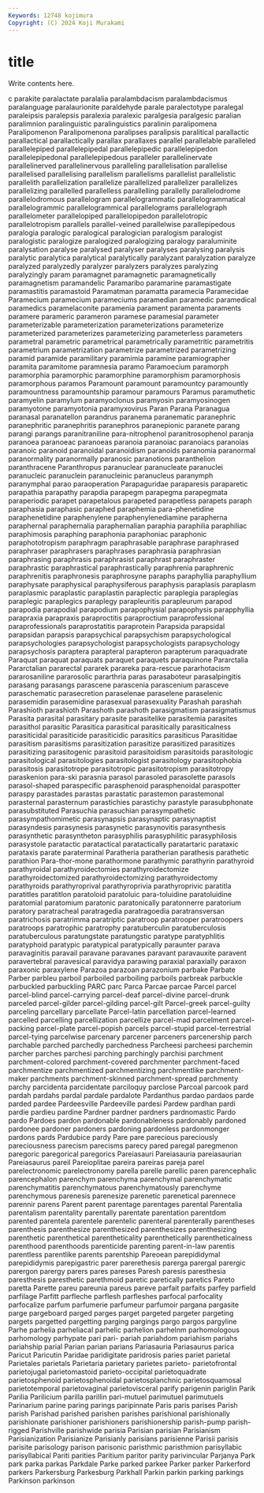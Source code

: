 ```yaml
---
Keywords: 12748 kojimura
Copyright: (C) 2024 Koji Murakami
---
```


# title

Write contents here.



c parakite paralactate paralalia paralambdacism paralambdacismus paralanguage paralaurionite paraldehyde
parale paralectotype paralegal paraleipsis paralepsis paralexia paralexic paralgesia paralgesic paralian
paralimnion paralinguistic paralinguistics paralinin paralipomena Paralipomenon Paralipomenona paralipses paralipsis paralitical
parallactic parallactical parallactically parallax parallaxes parallel parallelable paralleled parallelepiped parallelepipedal
parallelepipedic parallelepipedon parallelepipedonal parallelepipedous paralleler parallelinervate parallelinerved parallelinervous paralleling parallelisation
parallelise parallelised parallelising parallelism parallelisms parallelist parallelistic parallelith parallelization parallelize
parallelized parallelizer parallelizes parallelizing parallelled parallelless parallelling parallelly parallelodrome parallelodromous
parallelogram parallelogrammatic parallelogrammatical parallelogrammic parallelogrammical parallelograms parallelograph parallelometer parallelopiped parallelopipedon
parallelotropic parallelotropism parallels parallel-veined parallelwise parallepipedous paralogia paralogic paralogical paralogician
paralogism paralogist paralogistic paralogize paralogized paralogizing paralogy paraluminite paralysation paralyse
paralysed paralyser paralyses paralysing paralysis paralytic paralytica paralytical paralytically paralyzant
paralyzation paralyze paralyzed paralyzedly paralyzer paralyzers paralyzes paralyzing paralyzingly param
paramagnet paramagnetic paramagnetically paramagnetism paramandelic Paramaribo paramarine paramastigate paramastitis paramastoid
Paramatman paramatta paramecia Paramecidae Paramecium paramecium parameciums paramedian paramedic paramedical
paramedics paramelaconite paramenia parament paramenta paraments paramere parameric parameron paramese
paramesial parameter parameterizable parameterization parameterizations parameterize parameterized parameterizes parameterizing parameterless
parameters parametral parametric parametrical parametrically parametritic parametritis parametrium parametrization parametrize
parametrized parametrizing paramid paramide paramilitary paramimia paramine paramiographer paramita paramitome
paramnesia paramo Paramoecium paramorph paramorphia paramorphic paramorphine paramorphism paramorphosis paramorphous
paramos Paramount paramount paramountcy paramountly paramountness paramountship paramour paramours Paramus
paramuthetic paramyelin paramylum paramyoclonus paramyosin paramyosinogen paramyotone paramyotonia paramyxovirus Paran
Parana Paranagua paranasal paranatellon parandrus paranema paranematic paranephric paranephritic paranephritis
paranephros paranepionic paranete parang parangi parangs paranitraniline para-nitrophenol paranitrosophenol paranja
paranoea paranoeac paranoeas paranoia paranoiac paranoiacs paranoias paranoic paranoid paranoidal
paranoidism paranoids paranomia paranormal paranormality paranormally paranosic paranotions paranthelion paranthracene
Paranthropus paranuclear paranucleate paranuclei paranucleic paranuclein paranucleinic paranucleus paranymph paranymphal
parao paraoperation Parapaguridae paraparesis paraparetic parapathia parapathy parapdia parapegm parapegma
parapegmata paraperiodic parapet parapetalous parapeted parapetless parapets paraph paraphasia paraphasic
paraphed paraphemia para-phenetidine paraphenetidine paraphenylene paraphenylenediamine parapherna paraphernal paraphernalia paraphernalian
paraphia paraphilia paraphiliac paraphimosis paraphing paraphonia paraphoniac paraphonic paraphototropism paraphragm
paraphrasable paraphrase paraphrased paraphraser paraphrasers paraphrases paraphrasia paraphrasian paraphrasing paraphrasis
paraphrasist paraphrast paraphraster paraphrastic paraphrastical paraphrastically paraphrenia paraphrenic paraphrenitis paraphronesis
paraphrosyne paraphs paraphyllia paraphyllium paraphysate paraphysical paraphysiferous paraphysis paraplasis paraplasm
paraplasmic paraplastic paraplastin paraplectic paraplegia paraplegias paraplegic paraplegics paraplegy parapleuritis
parapleurum parapod parapodia parapodial parapodium parapophysial parapophysis parapphyllia parapraxia parapraxis
paraproctitis paraproctium paraprofessional paraprofessionals paraprostatitis paraprotein Parapsida parapsidal parapsidan parapsis
parapsychical parapsychism parapsychological parapsychologies parapsychologist parapsychologists parapsychology parapsychosis paraptera parapteral
parapteron parapterum paraquadrate Paraquat paraquat paraquats paraquet paraquets paraquinone Pararctalia
Pararctalian pararectal pararek parareka para-rescue pararhotacism pararosaniline pararosolic pararthria paras
parasaboteur parasalpingitis parasang parasangs parascene parascenia parascenium parasceve paraschematic parasecretion
paraselenae paraselene paraselenic parasemidin parasemidine parasexual parasexuality Parashah parashah Parashioth
parashioth Parashoth parashoth parasigmatism parasigmatismus Parasita parasital parasitary parasite parasitelike
parasitemia parasites parasithol parasitic Parasitica parasitical parasitically parasiticalness parasiticidal parasiticide
parasiticidic parasitics parasiticus Parasitidae parasitism parasitisms parasitization parasitize parasitized parasitizes
parasitizing parasitogenic parasitoid parasitoidism parasitoids parasitologic parasitological parasitologies parasitologist parasitology
parasitophobia parasitosis parasitotrope parasitotropic parasitotropism parasitotropy paraskenion para-ski parasnia parasol
parasoled parasolette parasols parasol-shaped paraspecific parasphenoid parasphenoidal paraspotter paraspy parastades
parastas parastatic parastemon parastemonal parasternal parasternum parastichies parastichy parastyle parasubphonate
parasubstituted Parasuchia parasuchian parasympathetic parasympathomimetic parasynapsis parasynaptic parasynaptist parasyndesis parasynesis
parasynetic parasynovitis parasynthesis parasynthetic parasyntheton parasyphilis parasyphilitic parasyphilosis parasystole paratactic
paratactical paratactically paratartaric parataxic parataxis parate paraterminal Paratheria paratherian parathesis
parathetic parathion Para-thor-mone parathormone parathymic parathyrin parathyroid parathyroidal parathyroidectomies parathyroidectomize
parathyroidectomized parathyroidectomizing parathyroidectomy parathyroids parathyroprival parathyroprivia parathyroprivic paratitla paratitles paratitlon
paratoloid paratoluic para-toluidine paratoluidine paratomial paratomium paratonic paratonically paratonnerre paratorium
paratory paratracheal paratragedia paratragoedia paratransversan paratrichosis paratrimma paratriptic paratroop paratrooper
paratroopers paratroops paratrophic paratrophy paratuberculin paratuberculosis paratuberculous paratungstate paratungstic paratype
paratyphlitis paratyphoid paratypic paratypical paratypically paraunter parava paravaginitis paravail paravane
paravanes paravant paravauxite paravent paravertebral paravesical paravidya parawing paraxial paraxially
paraxon paraxonic paraxylene Parazoa parazoan parazonium parbake Parbate Parber parbleu
parboil parboiled parboiling parboils parbreak parbuckle parbuckled parbuckling PARC parc
Parca Parcae parcae Parcel parcel parcel-blind parcel-carrying parcel-deaf parcel-divine parcel-drunk
parceled parcel-gilder parcel-gilding parcel-gilt Parcel-greek parcel-guilty parceling parcellary parcellate Parcel-latin
parcellation parcel-learned parcelled parcelling parcellization parcellize parcel-mad parcelment parcel-packing parcel-plate
parcel-popish parcels parcel-stupid parcel-terrestrial parcel-tying parcelwise parcenary parcener parceners parcenership
parch parchable parched parchedly parchedness Parcheesi parcheesi parchemin parcher parches
parchesi parching parchingly parchisi parchment parchment-colored parchment-covered parchmenter parchment-faced parchmentize
parchmentized parchmentizing parchmentlike parchment-maker parchments parchment-skinned parchment-spread parchmenty parchy parcidenta
parcidentate parciloquy parclose Parcoal parcook pard pardah pardahs pardal pardale
pardalote Pardanthus pardao pardaos parde parded pardee Pardeesville Pardeeville pardesi
Pardew pardhan pardi pardie pardieu pardine Pardner pardner pardners pardnomastic
Pardo pardo Pardoes pardon pardonable pardonableness pardonably pardoned pardonee pardoner
pardoners pardoning pardonless pardonmonger pardons pards Pardubice pardy Pare pare
parecious pareciously pareciousness parecism parecisms parecy pared paregal paregmenon paregoric
paregorical paregorics Pareiasauri Pareiasauria pareiasaurian Pareiasaurus pareil Pareioplitae pareira pareiras
pareja parel parelectronomic parelectronomy parella parelle parellic paren parencephalic parencephalon
parenchym parenchyma parenchymal parenchymatic parenchymatitis parenchymatous parenchymatously parenchyme parenchymous parenesis
parenesize parenetic parenetical parennece parennir parens Parent parent parentage parentages
parental Parentalia parentalism parentality parentally parentate parentation parentdom parented parentela
parentele parentelic parenteral parenterally parentheses parenthesis parenthesize parenthesized parenthesizes parenthesizing
parenthetic parenthetical parentheticality parenthetically parentheticalness parenthood parenthoods parenticide parenting parent-in-law
parentis parentless parentlike parents parentship Pareoean parepididymal parepididymis parepigastric parer
parerethesis parerga parergal parergic parergon parergy parers pares pareses Paresh
paresis paresthesia paresthesis paresthetic parethmoid paretic paretically paretics Pareto paretta
Parette pareu pareunia pareus pareve parfait parfaits parfey parfield parfilage
Parfitt parfleche parflesh parfleshes parfocal parfocality parfocalize parfum parfumerie parfumeur
parfumoir pargana pargasite parge pargeboard parged parges parget pargeted pargeter
pargeting pargets pargetted pargetting parging pargings pargo pargos pargyline Parhe
parhelia parheliacal parhelic parhelion parhelnm parhomologous parhomology parhypate pari pari-
pariah pariahdom pariahism pariahs pariahship parial Parian parian parians Pariasauria
Pariasaurus parica Paricut Paricutin Paridae paridigitate paridrosis paries pariet parietal
Parietales parietals Parietaria parietary parietes parieto- parietofrontal parietojugal parietomastoid parieto-occipital
parietoquadrate parietosphenoid parietosphenoidal parietosplanchnic parietosquamosal parietotemporal parietovaginal parietovisceral parify parigenin
pariglin Parik Parilia Parilicium parilla parillin pari-mutuel parimutuel parimutuels Parinarium
parine paring parings paripinnate Paris paris parises Parish parish Parishad
parished parishen parishes parishional parishionally parishionate parishioner parishioners parishionership parish-pump
parish-rigged Parishville parishwide parisia Parisian parisian Parisianism Parisianization Parisianize Parisianly
parisians parisienne Parisii parisis parisite parisology parison parisonic paristhmic paristhmion
parisyllabic parisyllabical Pariti parities Paritium paritor parity parivincular Parjanya Park
park parka parkas Parkdale Parke parked parkee Parker parker Parkerford
parkers Parkersburg Parkesburg Parkhall Parkin parkin parking parkings Parkinson parkinson
